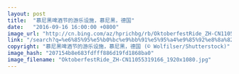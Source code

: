 ```yaml
---
layout: post
title:  "慕尼黑啤酒节的游乐设施，慕尼黑，德国"
date:   "2016-09-16 16:00:00 +0800"
image_url: "http://cn.bing.com/az/hprichbg/rb/OktoberfestRide_ZH-CN11055319166_1920x1080.jpg"
link: "/search?q=%e6%85%95%e5%b0%bc%e9%bb%91%e5%95%a4%e9%85%92%e8%8a%82&form=hpcapt&mkt=zh-cn"
copyright: "慕尼黑啤酒节的游乐设施，慕尼黑，德国 (© Wolfilser/Shutterstock)"
image_hash: "207154b8e683fdfff886d19fd1868ba0"
image_filename: "OktoberfestRide_ZH-CN11055319166_1920x1080.jpg"
---
```

